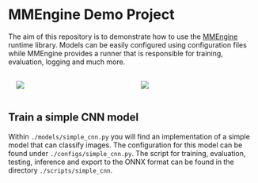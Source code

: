 # MMEngine Demo Project

The aim of this repository is to demonstrate how to use the <a href="https://github.com/open-mmlab/mmengine" target="_blank">MMEngine</a> runtime library. Models can be easily configured using configuration files while MMEngine provides a runner that is responsible for training, evaluation, logging and much more.

<div class="responsive-two-column-grid">
    <div>
      <a href="" target="_blank"><img src="https://github.com/pytorch/pytorch/raw/main/docs/source/_static/img/pytorch-logo-dark.png" /></a>
    </div>
    <div>
      <a href="" target="_blank"><img src="https://user-images.githubusercontent.com/58739961/187154444-fce76639-ac8d-429b-9354-c6fac64b7ef8.jpg" /></a>
    </div>
</div>

## Train a simple CNN model

Within `./models/simple_cnn.py` you will find an implementation of a simple model that can classify images. The configuration for this model can be found under `./configs/simple_cnn.py`. The script for training, evaluation, testing, inference and export to the ONNX format can be found in the directory `./scripts/simple_cnn`.

<style>
/* container */
.responsive-two-column-grid {
    display:block;
}

/* columns */
.responsive-two-column-grid > * {
    padding:1rem;
}

/* tablet breakpoint */
@media (min-width:768px) {
    .responsive-two-column-grid {
        display: grid;
        grid-template-columns: 1fr 1fr;
    }
}
</style>
